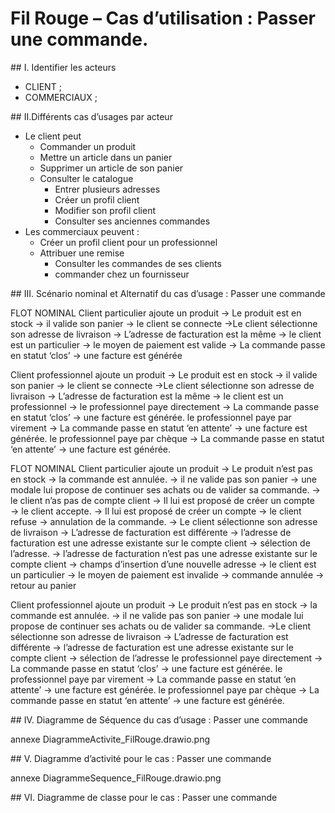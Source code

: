# Fil Rouge – Cas d’utilisation : Passer une commande. 

## I. Identifier les acteurs

 * CLIENT ;
 * COMMERCIAUX ;

## II.Différents cas d’usages par acteur

* Le client peut 
    - Commander un produit
    - Mettre un article dans un panier
    - Supprimer un article de son panier
    - Consulter le catalogue
		- Entrer plusieurs adresses 
		- Créer un profil client
		- Modifier son profil client
		- Consulter ses anciennes commandes
* Les commerciaux peuvent : 
    - Créer un profil client pour un professionnel
    - Attribuer une remise 
		- Consulter les commandes de ses clients
		- commander chez un fournisseur 


## III. Scénario nominal et Alternatif du cas d’usage : Passer une commande

FLOT NOMINAL 
Client particulier ajoute un produit → Le produit est en stock → il valide son panier → le client se connecte →Le client sélectionne son adresse de livraison → L’adresse de facturation est la même → le client est un particulier → le moyen de paiement est valide → La commande passe en statut ‘clos’ → une facture est générée 

Client professionnel ajoute un produit → Le produit est en stock → il valide son panier → le client se connecte →Le client sélectionne son adresse de livraison → L’adresse de facturation est la même → le client est un professionnel → 
		le professionnel paye directement  → La commande passe en statut ‘clos’ → une facture est générée.
		le professionnel paye par virement  → La commande passe en statut ‘en attente’ → une facture est générée.
		le professionnel paye par chèque  → La commande passe en statut ‘en attente’ → une facture est générée.


FLOT NOMINAL 
Client particulier ajoute un produit → Le produit n’est pas en stock → la commande est annulée.
	→ il ne valide pas son panier → une modale lui propose  de continuer ses achats ou de valider sa commande.
	→ le client n’as pas de compte client → Il lui est proposé de créer un compte → le client accepte.
	→ Il lui est proposé de créer un compte → le client refuse → annulation de la commande.
	→ Le client sélectionne son adresse de livraison → L’adresse de facturation est différente → l’adresse de facturation est une adresse existante sur le compte client → sélection de l’adresse.
	→ l’adresse de facturation n’est pas une adresse existante sur le compte client → champs d’insertion d’une nouvelle adresse
 	→ le client est un particulier → le moyen de paiement est invalide → commande annulée → retour au panier 




Client professionnel ajoute un produit  → Le produit n’est pas en stock → la commande est annulée.
 	→ il ne valide pas son panier → une modale lui propose  de continuer ses achats ou de valider sa commande.
 	→Le client sélectionne son adresse de livraison → L’adresse de facturation est différente → l’adresse de facturation est une adresse existante sur le compte client → sélection de l’adresse
		le professionnel paye directement  → La commande passe en statut ‘clos’ → une facture est générée.
		le professionnel paye par virement  → La commande passe en statut ‘en attente’ → une facture est générée.
		le professionnel paye par chèque  → La commande passe en statut ‘en attente’ → une facture est générée.


## IV. Diagramme de Séquence du cas d’usage : Passer une commande

annexe DiagrammeActivite_FilRouge.drawio.png

## V. Diagramme d’activité pour le cas : Passer une commande

annexe DiagrammeSequence_FilRouge.drawio.png

## VI. Diagramme de classe pour le cas : Passer une commande


